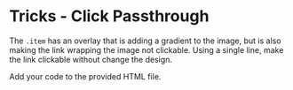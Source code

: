 # Tricks - Click Passthrough

The `.item` has an overlay that is adding a gradient to the image, but is also making the link wrapping the image not clickable. Using a single line, make the link clickable without change the design.

Add your code to the provided HTML file.
